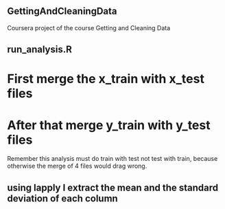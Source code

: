 ## GettingAndCleaningData
Coursera project of the course Getting and Cleaning Data

## run_analysis.R

# First merge the x_train with x_test files

# After that merge y_train with y_test files

Remember this analysis must do train with test not test with train, because otherwise the merge of 4 files would drag wrong.

## using lapply I extract the mean and the standard deviation of each column